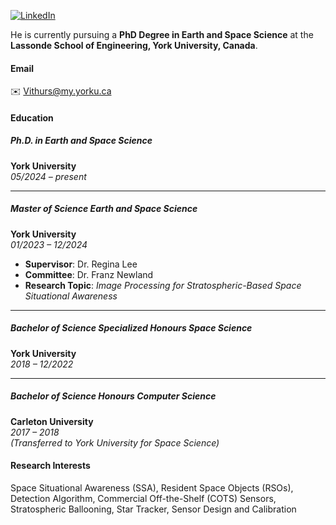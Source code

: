 
[![LinkedIn](https://img.shields.io/badge/LinkedIn-Profile-blue?logo=linkedin&style=flat-square)](https://www.linkedin.com/in/vithurshansuthakar/)


He is currently pursuing a **PhD Degree in Earth and Space Science** at the **Lassonde School of Engineering, York University, Canada**.


#### Email
✉️ [Vithurs@my.yorku.ca](mailto:Vithurs@my.yorku.ca)


#### Education

##### Ph.D. in Earth and Space Science  
**York University**  
*05/2024 – present*  

---

##### Master of Science Earth and Space Science  
**York University**  
*01/2023 – 12/2024*  
- **Supervisor**: Dr. Regina Lee  
- **Committee**: Dr. Franz Newland  
- **Research Topic**: *Image Processing for Stratospheric-Based Space Situational Awareness*  

---

##### Bachelor of Science Specialized Honours Space Science  
**York University**  
*2018 – 12/2022*  

---

##### Bachelor of Science Honours Computer Science  
**Carleton University**  
*2017 – 2018*  
*(Transferred to York University for Space Science)*  

#### Research Interests
Space Situational Awareness (SSA), Resident Space Objects (RSOs), Detection Algorithm, Commercial Off-the-Shelf (COTS) Sensors, Stratospheric Ballooning, Star Tracker, Sensor Design and Calibration


